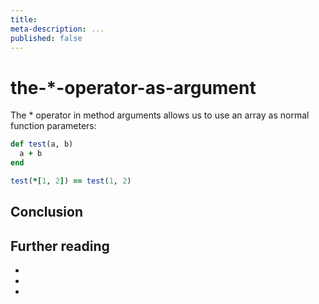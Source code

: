 ```yaml
---
title:
meta-description: ...
published: false
---
```

# the-*-operator-as-argument

The * operator in method arguments allows us to use an array as normal function parameters:

```ruby
def test(a, b)
  a + b
end

test(*[1, 2]) == test(1, 2)
```

## Conclusion

## Further reading

-
-
-


